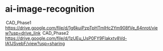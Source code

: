 # ai-image-recognition
 CAD_Phase1 
https://drive.google.com/file/d/1g6kuiPzpTpHTmIHc2Ym908fVe_64nrot/view?usp=drive_link
 CAD_Phase2
https://drive.google.com/file/d/1zUEu_UsP0FY9FIakxtv8Vd-IA1JSvebF/view?usp=sharing
